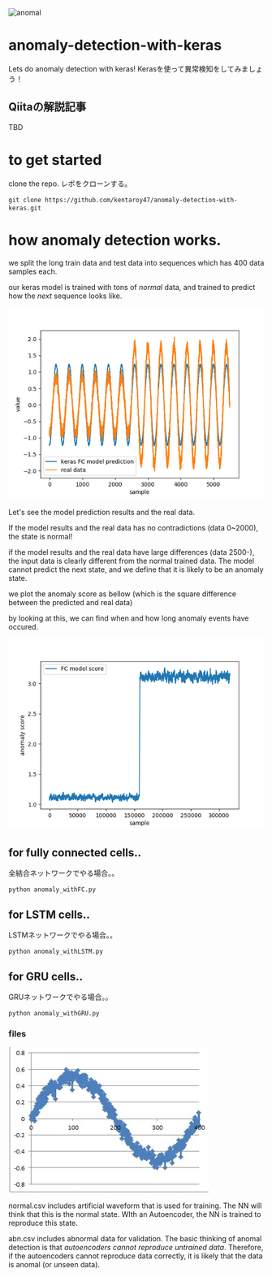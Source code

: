 ![anomal](https://cdn-images-1.medium.com/max/1600/1*ZlN46eNWkRtkAS4qOjrJYA.png)
# anomaly-detection-with-keras
Lets do anomaly detection with keras!
Kerasを使って異常検知をしてみましょう！

## Qiitaの解説記事
TBD

# to get started
clone the repo.
レポをクローンする。

```
git clone https://github.com/kentaroy47/anomaly-detection-with-keras.git
```

# how anomaly detection works.
we split the long train data and test data into sequences which has 400 data samples each.

our keras model is trained with tons of *normal* data, and trained to predict how the *next* sequence looks like.

![results](https://github.com/kentaroy47/anomaly-detection-with-keras/blob/master/FC_waveforms.png)

Let's see the model prediction results and the real data.

If the model results and the real data has no contradictions (data 0~2000), the state is normal!

if the model results and the real data have large differences (data 2500-), the input data is clearly different from the normal trained data. The model cannot predict the next state, and we define that it is likely to be an anomaly state.

we plot the anomaly score as bellow (which is the square difference between the predicted and real data)

by looking at this, we can find when and how long anomaly events have occured.

![results](https://github.com/kentaroy47/anomaly-detection-with-keras/blob/master/FC_anomaly_score.png)

## for fully connected cells..
全結合ネットワークでやる場合。。
```
python anomaly_withFC.py
```

## for LSTM cells..
LSTMネットワークでやる場合。。
```
python anomaly_withLSTM.py
```

## for GRU cells..
GRUネットワークでやる場合。。
```
python anomaly_withGRU.py
```

### files
![anomal](https://github.com/kentaroy47/anomaly-detection-with-keras/blob/master/norm.JPG)

normal.csv includes artificial waveform that is used for training.
The NN will think that this is the normal state.
WIth an Autoencoder, the NN is trained to reproduce this state.

abn.csv includes abnormal data for validation.
The basic thinking of anomal detection is that *autoencoders cannot reproduce untrained data*.
Therefore, if the autoencoders cannot reproduce data correctly, it is likely that the data is anomal (or unseen data).

